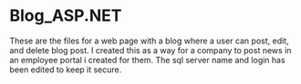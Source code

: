 # Blog_ASP.NET
These are the files for a web page with a blog where a user can post, edit, and delete blog post. I created this as a way for a company to post news in an employee portal i created for them.
The sql server name and login has been edited to keep it secure.
